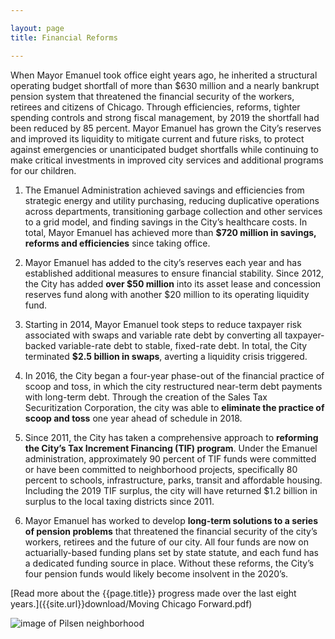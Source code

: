 ```yaml
---

layout: page
title: Financial Reforms

---
```


When Mayor Emanuel took office eight years ago, he inherited a structural operating budget shortfall of more than $630 million and a nearly bankrupt pension system that threatened the financial security of the workers, retirees and citizens of Chicago. Through efficiencies, reforms, tighter spending controls and strong fiscal management, by 2019 the shortfall had been reduced by 85 percent. Mayor Emanuel has grown the City’s reserves and improved its liquidity to mitigate current and future risks, to protect against emergencies or unanticipated budget shortfalls while continuing to make critical investments in improved city services and additional programs for our children. 

1. The Emanuel Administration achieved savings and efficiencies from strategic energy and utility purchasing, reducing duplicative operations across departments, transitioning garbage collection and other services to a grid model, and finding savings in the City’s healthcare costs. In total, Mayor Emanuel has achieved more than **$720 million in savings, reforms and efficiencies** since taking office.

1. Mayor Emanuel has added to the city’s reserves each year and has established additional measures
to ensure financial stability. Since 2012, the City has added **over $50 million** into its asset lease and concession reserves fund along with another $20 million to its operating liquidity fund.

1. Starting in 2014, Mayor Emanuel took steps to reduce taxpayer risk associated with swaps and variable rate debt by converting all taxpayer-backed variable-rate debt to stable, fixed-rate debt. In total, the City terminated **$2.5 billion in swaps**, averting a liquidity crisis triggered.

1. In 2016, the City began a four-year phase-out of the financial practice of scoop and toss, in which the city restructured near-term debt payments with long-term debt. Through the creation of the Sales Tax Securitization Corporation, the city was able to **eliminate the practice of scoop and toss** one year ahead of schedule in 2018.

1. Since 2011, the City has taken a comprehensive approach to **reforming the City’s Tax Increment Financing (TIF) program**. Under the Emanuel administration, approximately 90 percent of TIF funds were committed or have been committed to neighborhood projects, specifically 80 percent to schools, infrastructure, parks, transit and affordable housing. Including the 2019 TIF surplus, the city will have returned $1.2 billion in surplus to the local taxing districts since 2011. 

1. Mayor Emanuel has worked to develop **long-term solutions to a series of pension problems** that threatened the financial security of the city’s workers, retirees and the future of our city. All four funds are now on actuarially-based funding plans set by state statute, and each fund has a dedicated funding source in place. Without these reforms, the City’s four pension funds would likely become insolvent in the 2020’s.

[Read more about the {{page.title}} progress made over the last eight years.]({{site.url}}download/Moving Chicago Forward.pdf)

![image of Pilsen neighborhood](/assets/img/Pilsen.jpg) 